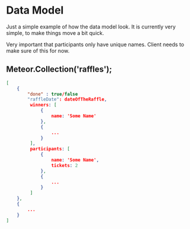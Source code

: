 # Data Model

Just a simple example of how the data model look. It is currently very simple, to make things move a bit quick.

Very important that participants only have unique names. Client needs to make sure of this for now.

## Meteor.Collection('raffles');
```json
[
    {
        "done" : true/false
        "raffleDate": dateOfTheRaffle,
         winners: [
             {
                 name: 'Some Name'
             },
             {
                 ...
             }
         ],
         participants: [
             {
                 name: 'Some Name',
                 tickets: 2
             },
             {
                 ...
             }
         ]
    },
    {
        ...
    }
]
```